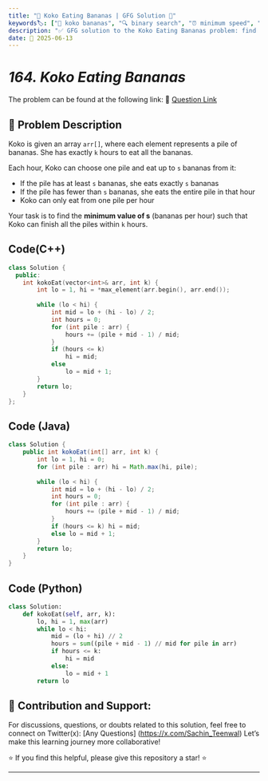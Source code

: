 ```yaml
---
title: "🍌 Koko Eating Bananas | GFG Solution 🚀"
keywords🏷️: ["🍌 koko bananas", "🔍 binary search", "⏰ minimum speed", "📊 optimization", "📘 GFG", "🏁 competitive programming", "📚 DSA", "🐒 gfg bananas"]
description: "✅ GFG solution to the Koko Eating Bananas problem: find minimum eating speed to finish all banana piles within k hours using binary search. 🚀"
date: 📅 2025-06-13
---
```


# *164. Koko Eating Bananas*

The problem can be found at the following link: 🔗 [Question Link](https://www.geeksforgeeks.org/problems/koko-eating-bananas/1)

## **🧩 Problem Description**

Koko is given an array `arr[]`, where each element represents a pile of bananas. She has exactly `k` hours to eat all the bananas.

Each hour, Koko can choose one pile and eat up to `s` bananas from it:
- If the pile has at least `s` bananas, she eats exactly `s` bananas
- If the pile has fewer than `s` bananas, she eats the entire pile in that hour
- Koko can only eat from one pile per hour

Your task is to find the **minimum value of s** (bananas per hour) such that Koko can finish all the piles within `k` hours.


## Code(C++)
```cpp
class Solution {
  public:
    int kokoEat(vector<int>& arr, int k) {
        int lo = 1, hi = *max_element(arr.begin(), arr.end());
        
        while (lo < hi) {
            int mid = lo + (hi - lo) / 2;
            int hours = 0;
            for (int pile : arr) {
                hours += (pile + mid - 1) / mid;
            }
            if (hours <= k)
                hi = mid;
            else
                lo = mid + 1;
        }
        return lo;
    }
};
```

## Code (Java)

```java
class Solution {
    public int kokoEat(int[] arr, int k) {
        int lo = 1, hi = 0;
        for (int pile : arr) hi = Math.max(hi, pile);
        
        while (lo < hi) {
            int mid = lo + (hi - lo) / 2;
            int hours = 0;
            for (int pile : arr) {
                hours += (pile + mid - 1) / mid;
            }
            if (hours <= k) hi = mid;
            else lo = mid + 1;
        }
        return lo;
    }
}
```

## Code (Python)

```python
class Solution:
    def kokoEat(self, arr, k):
        lo, hi = 1, max(arr)
        while lo < hi:
            mid = (lo + hi) // 2
            hours = sum((pile + mid - 1) // mid for pile in arr)
            if hours <= k:
                hi = mid
            else:
                lo = mid + 1
        return lo
```



## 🎯 **Contribution and Support:**

For discussions, questions, or doubts related to this solution, feel free to connect on Twitter(x): [Any Questions] (https://x.com/Sachin_Teenwal) Let’s make this learning journey more collaborative!

⭐ If you find this helpful, please give this repository a star! ⭐

---
